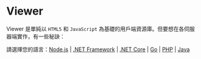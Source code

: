 # Viewer

Viewer 是單純以 `HTML5` 和 `JavaScript` 為基礎的用戶端資源庫。但要想在各伺服器端實作，有一些秘訣： 

請選擇您的語言：[Node.js](/zh-TW/viewer/2legged/nodejs) | [.NET Framework](/zh-TW/viewer/2legged/net) | [.NET Core](/zh-TW/viewer/2legged/netcore) | [Go](/zh-TW/viewer/2legged/go) | [PHP](/zh-TW/viewer/2legged/php) | [Java](/zh-TW/viewer/2legged/java)
